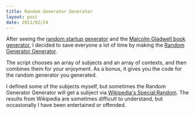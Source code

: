 ```yaml
---
title: Random Generator Generator
layout: post
date: 2011/02/24
---
```


After seeing the [random startup generator](http://www.ykombinator.com/) and the [Malcolm Gladwell book generator](http://www.malcolmgladwellbookgenerator.com/), I decided to save everyone a lot of time by making the [Random Generator Generator](http://thjnk.com/random/).

The script chooses an array of subjects and an array of contexts, and then combines them for your enjoyment. As a bonus, it gives you the code for the random generator you generated. 

I defined some of the subjects myself, but sometimes the Random Generator Generator will get a subject via [Wikipedia's Special:Random](http://en.wikipedia.org/wiki/Wikipedia:Random). The results from Wikipedia are sometimes difficult to understand, but occasionally I have been entertained or offended.